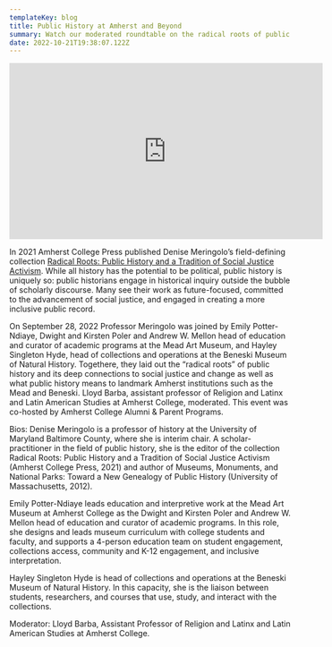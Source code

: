 ```yaml
---
templateKey: blog
title: Public History at Amherst and Beyond
summary: Watch our moderated roundtable on the radical roots of public history
date: 2022-10-21T19:38:07.122Z
---
```

<iframe width="560" height="315" src="https://www.youtube.com/embed/6l0PuzSg4xQ" title="YouTube video player" frameborder="0" allow="accelerometer; autoplay; clipboard-write; encrypted-media; gyroscope; picture-in-picture" allowfullscreen></iframe>

In 2021 Amherst College Press published Denise Meringolo’s field-defining collection [Radical Roots: Public History and a Tradition of Social Justice Activism](https://doi.org/10.3998/mpub.12366495). While all history has the potential to be political, public history is uniquely so: public historians engage in historical inquiry outside the bubble of scholarly discourse. Many see their work as future-focused, committed to the advancement of social justice, and engaged in creating a more inclusive public record. 

On September 28, 2022 Professor Meringolo was joined by Emily Potter-Ndiaye, Dwight and Kirsten Poler and Andrew W. Mellon head of education and curator of academic programs at the Mead Art Museum, and Hayley Singleton Hyde, head of collections and operations at the Beneski Museum of Natural History. Togethere, they laid out the “radical roots” of public history and its deep connections to social justice and change as well as what public history means to landmark Amherst institutions such as the Mead and Beneski. Lloyd Barba, assistant professor of Religion and Latinx and Latin American Studies at Amherst College, moderated. This event was co-hosted by Amherst College Alumni & Parent Programs.

Bios: Denise Meringolo is a professor of history at the University of Maryland Baltimore County, where she is interim chair. A scholar-practitioner in the field of public history, she is the editor of the collection Radical Roots: Public History and a Tradition of Social Justice Activism (Amherst College Press, 2021) and author of Museums, Monuments, and National Parks: Toward a New Genealogy of Public History (University of Massachusetts, 2012). 

Emily Potter-Ndiaye leads education and interpretive work at the Mead Art Museum at Amherst College as the Dwight and Kirsten Poler and Andrew W. Mellon head of education and curator of academic programs. In this role, she designs and leads museum curriculum with college students and faculty, and supports a 4-person education team on student engagement, collections access, community and K-12 engagement, and inclusive interpretation. 

Hayley Singleton Hyde is head of collections and operations at the Beneski Museum of Natural History. In this capacity, she is the liaison between students, researchers, and courses that use, study, and interact with the collections. 

Moderator: Lloyd Barba, Assistant Professor of Religion and Latinx and Latin American Studies at Amherst College.